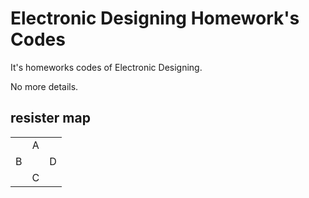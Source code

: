 # Electronic Designing Homework's Codes

It's homeworks codes of Electronic Designing.

No more details.

## resister map

|   |   |   |
|:-:|:-:|:-:|
|   | A |   |
| B |   | D |
|   | C |   |
